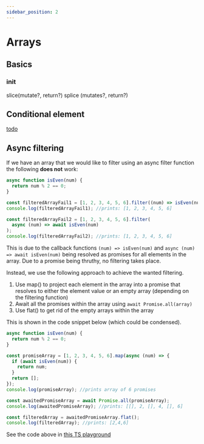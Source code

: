 ```yaml
---
sidebar_position: 2
---
```


# Arrays

## Basics

### init

slice(mutate?, return?)
splice (mutates?, return?)

## Conditional element

[todo](https://stackoverflow.com/questions/44908159/how-to-define-an-array-with-conditional-elements)

## Async filtering

If we have an array that we would like to filter using an async filter function the following **does not** work:

```js
async function isEven(num) {
  return num % 2 == 0;
}

const filteredArrayFail1 = [1, 2, 3, 4, 5, 6].filter((num) => isEven(num));
console.log(filteredArrayFail1); //prints: [1, 2, 3, 4, 5, 6]

const filteredArrayFail2 = [1, 2, 3, 4, 5, 6].filter(
  async (num) => await isEven(num)
);
console.log(filteredArrayFail2); //prints: [1, 2, 3, 4, 5, 6]
```

This is due to the callback functions `(num) => isEven(num)` and `async (num) => await isEven(num)` being resolved as promises for all elements in the array. Due to a promise being thruthy, no filtering takes place.

Instead, we use the following approach to achieve the wanted filtering.

1. Use map() to project each element in the array into a promise that resolves to either the element value or an empty array (depending on the filtering function)
2. Await all the promises within the array using `await Promise.all(array)`
3. Use flat() to get rid of the empty arrays within the array

This is shown in the code snippet below (which could be condensed).

```js
async function isEven(num) {
  return num % 2 == 0;
}

const promiseArray = [1, 2, 3, 4, 5, 6].map(async (num) => {
  if (await isEven(num)) {
    return num;
  }
  return [];
});
console.log(promiseArray); //prints array of 6 promises

const awaitedPromiseArray = await Promise.all(promiseArray);
console.log(awaitedPromiseArray); //prints: [[], 2, [], 4, [], 6]

const filteredArray = awaitedPromiseArray.flat();
console.log(filteredArray); //prints: [2,4,6]
```

See the code above in [this TS playground](https://www.typescriptlang.org/play?module=1#code/MYewdgzgLgBAtgTwOoCcCGAHDBTFAxAVzGCgEtwYBeGNCBYmACgEoqA+GAbwChuZ+BtesBgAzIiXJgYpCAFEAbtjCMwBOKx4DtOlNigEU0tXBgBSGACYq1AAx8dAX146YoSLFGkANlFzYAEwBBFHQEPDQfAEZqAG0ogBorJIBmJIAWJIBWJIA2AF0AOi9fXFV1dhl5JRUTZmYHbXcIEG9sQu8QAHNGEr89YNC0cMjvKNYAegmMFFIwKAgALhh4pMtUjOy8-JcdZs8ffsCQsIifazjE5Jg0mEyYHJgC4sOyoQYTSrQAd0jYWUUynKGgarmarXanR6fX8g1Oo0sk2ms3mSxWV3WN02D22vEaAn2MBmIDgsmwJ2GVHRaw2dy2TyKcEwjHeIk+lA4WlcOlIoiYPz+VUBtXU9S53IlMD0BiMMBM+IlzklAmlhmksR2rkcoL24BabQ63UYxNJEHJQwQSJmcwWNAtMBAfNyRJQJLJEF2TT1sAFpD8AQACq7TeawlTfbAg26zYU0N5vMbg2SKZaFW49RDDT0I4EoyGU1aUQtlrENTSVvlsWWGTBPQTvWJXgMU+Hfn7c0mzSnit40FAWGnwQaob0m8cLYWbWjYutMgU8Y4ANy8RCoTA4fASMjgAfcIA)
